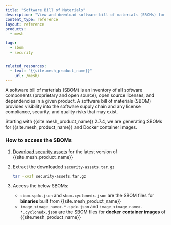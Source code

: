 ```yaml
---
title: "Software Bill of Materials"
description: "View and download software bill of materials (SBOMs) for {{site.mesh_product_name}} binaries and Docker images, including license, dependency, and security information."
content_type: reference
layout: reference
products:
  - mesh

tags:
  - sbom
  - security


related_resources:
  - text: "{{site.mesh_product_name}}"
    url: /mesh/
---
```


A software bill of materials (SBOM) is an inventory of all software components (proprietary and open source), open source licenses, and dependencies in a given product. A software bill of materials (SBOM) provides visibility into the software supply chain and any license compliance, security, and quality risks that may exist.

Starting with {{site.mesh_product_name}} 2.7.4, we are generating SBOMs for {{site.mesh_product_name}} and Docker container images.

### How to access the SBOMs

1. [Download security assets](https://packages.konghq.com/public/kong-mesh-binaries-release/raw/names/security-assets/versions/{{site.data.mesh_latest.version}}/security-assets.tar.gz) for the latest version of {{site.mesh_product_name}}

2. Extract the downloaded `security-assets.tar.gz`

    ```sh
    tar -xvzf security-assets.tar.gz
    ```

3. Access the below SBOMs:

   * `sbom.spdx.json` and `sbom.cyclonedx.json` are the SBOM files for **binaries** built from {{site.mesh_product_name}}
   * `image_<image_name>-*.spdx.json` and `image_<image_name>-*.cyclonedx.json` are the SBOM files for **docker container images** of {{site.mesh_product_name}}
